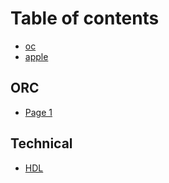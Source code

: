 # Table of contents

* [oc](README.md)
* [apple](apple.md)

## ORC

* [Page 1](orc/page-1.md)

## Technical

* [HDL](technical/hdl.md)
